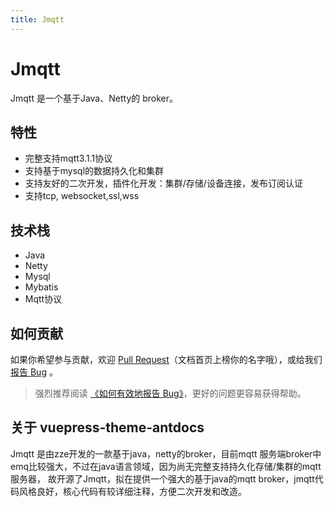 ```yaml
---
title: Jmqtt
---
```


# Jmqtt

Jmqtt 是一个基于Java、Netty的 broker。

## 特性

- 完整支持mqtt3.1.1协议
- 支持基于mysql的数据持久化和集群
- 支持友好的二次开发，插件化开发：集群/存储/设备连接，发布订阅认证
- 支持tcp, websocket,ssl,wss

<p></p>

## 技术栈

- Java
- Netty
- Mysql
- Mybatis
- Mqtt协议

<p></p>


## 如何贡献

如果你希望参与贡献，欢迎 [Pull Request](https://github.com/Cicizz/jmqtt/pulls)（文档首页上榜你的名字哦），或给我们 [报告 Bug](https://github.com/Cicizz/jmqtt/issues) 。

> 强烈推荐阅读 [《如何有效地报告 Bug》](https://www.chiark.greenend.org.uk/~sgtatham/bugs-cn.html)，更好的问题更容易获得帮助。

<p></p>

## 关于 vuepress-theme-antdocs

Jmqtt 是由zze开发的一款基于java，netty的broker，目前mqtt 服务端broker中 emq比较强大，不过在java语言领域，因为尚无完整支持持久化存储/集群的mqtt服务器，
故开源了Jmqtt，拟在提供一个强大的基于java的mqtt broker，jmqtt代码风格良好，核心代码有较详细注释，方便二次开发和改造。

<style>
  .reset-iframe{
    vertical-align: middle;
  }
</style>


